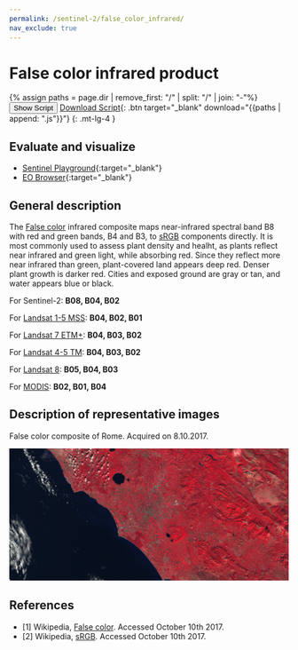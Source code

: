```yaml
---
permalink: /sentinel-2/false_color_infrared/
nav_exclude: true
---
```


# False color infrared product

{% assign paths = page.dir | remove_first: "/" | split: "/" | join: "-"%}
<button class="btn btn-primary" id="toggle-script" onclick="toggleScript()">Show Script</button>
[Download Script](script.js){: .btn target="_blank" download="{{paths | append: ".js"}}"}
{: .mt-lg-4 }

<div id="script" style="display:none;"> 
{% highlight javascript %}
{% include_relative script.js %}
{% endhighlight %}
</div>

## Evaluate and visualize
 - [Sentinel Playground](https://apps.sentinel-hub.com/sentinel-playground/?source=S2&lat=41.77643254375405&lng=12.69744873046875&zoom=10&evalscripturl=https://raw.githubusercontent.com/sentinel-hub/customScripts/master/sentinel-2/false_color_infrared/script.js){:target="_blank"}
 - [EO Browser](https://apps.sentinel-hub.com/eo-browser/#lat=41.9&lng=12.5&zoom=10&datasource=Sentinel-2%20L1C&time=2017-10-08&preset=CUSTOM&layers=B01,B02,B03&evalscript=bGV0IGdhaW4gPSAyLjU7CnJldHVybiBbQjA4LCBCMDQsIEIwM10ubWFwKGEgPT4gZ2FpbiAqIGEpOwo%3D){:target="_blank"}

## General description

The [False color](https://en.wikipedia.org/wiki/False_color) infrared composite maps near-infrared spectral band B8 with red and green bands, B4 and B3, to [sRGB](https://en.wikipedia.org/wiki/SRGB) components directly. It is most commonly used to assess plant density and healht, as plants reflect near infrared and green light, while absorbing red. Since they reflect more near infrared than green, plant-covered land appears deep red. Denser plant growth is darker red. Cities and exposed ground are gray or tan, and water appears blue or black.

For Sentinel-2: **B08, B04, B02**

For [Landsat 1-5 MSS](https://custom-scripts.sentinel-hub.com/landsat-1-5-mss/false-color-nir/): **B04, B02, B01**

For [Landsat 7 ETM+](https://custom-scripts.sentinel-hub.com/landsat-7-etm/false-color/): **B04, B03, B02**

For [Landsat 4-5 TM](https://custom-scripts.sentinel-hub.com/landsat-4-5-tm/false-color/): **B04, B03, B02**

For [Landsat 8](https://custom-scripts.sentinel-hub.com/landsat-8/false-color/): **B05, B04, B03**

For [MODIS](https://custom-scripts.sentinel-hub.com/modis/false-color/): **B02, B01, B04**

## Description of representative images

False color composite of Rome. Acquired on 8.10.2017.

![False color composite of Rome](fig/fig1.png)

## References
- [1] Wikipedia, [False color](https://en.wikipedia.org/wiki/False_color). Accessed October 10th 2017.
- [2] Wikipedia, [sRGB](https://en.wikipedia.org/wiki/SRGB). Accessed October 10th 2017.
